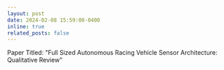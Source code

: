 ```yaml
---
layout: post
date: 2024-02-08 15:59:00-0400
inline: true
related_posts: false
---
```


Paper Titled: "Full Sized Autonomous Racing Vehicle Sensor Architecture: Qualitative Review"